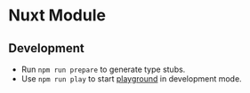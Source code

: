 # Nuxt Module

## Development

- Run `npm run prepare` to generate type stubs.
- Use `npm run play` to start [playground](./playground) in development mode.
